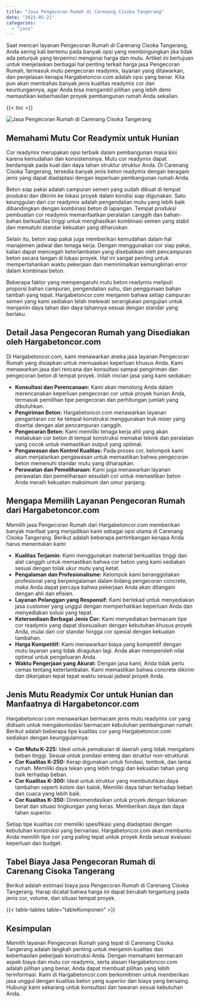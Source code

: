 ```yaml
---
title: "Jasa Pengecoran Rumah di Carenang Cisoka Tangerang"
date: "2023-05-21"
categories: 
  - "jasa"
---
```



Saat mencari layanan Pengecoran Rumah di Carenang Cisoka Tangerang, Anda sering kali bertemu pada banyak opsi yang membingungkan jika tidak ada petunjuk yang terperinci mengenai harga dan mutu. Artikel ini bertujuan untuk menjelaskan berbagai hal penting terkait harga jasa Pengecoran Rumah, termasuk mutu pengecoran readymix, layanan yang ditawarkan, dan penjelasan kenapa Hargabetoncor.com adalah opsi yang benar. Kita pun akan membahas banyak jenis kualitas readymix cor dan keuntungannya, agar Anda bisa mengambil pilihan yang lebih demi memastikan keberhasilan proyek pembangunan rumah Anda sekalian.

{{< toc >}}

![Jasa Pengecoran Rumah di Carenang Cisoka Tangerang](https://hargareadymixid.github.io/hbc/readymix-hbc%20(11).png)

## Memahami Mutu Cor Readymix untuk Hunian

Cor readymix merupakan opsi terbaik dalam pembangunan masa kini karena kemudahan dan konsistensinya. Mutu cor readymix dapat berdampak pada kuat dan daya tahan struktur struktur Anda. Di Carenang Cisoka Tangerang, tersedia banyak jenis beton readymix dengan beragam jenis yang dapat diadaptasi dengan keperluan pembangunan rumah Anda.

Beton siap pakai adalah campuran semen yang sudah dibuat di tempat produksi dan dikirim ke lokasi proyek dalam kondisi siap digunakan. Satu keunggulan dari cor readymix adalah pengendalian mutu yang lebih baik dibandingkan dengan kombinasi beton di lapangan. Tempat produksi pembuatan cor readymix memanfaatkan peralatan canggih dan bahan-bahan berkualitas tinggi untuk menghasilkan kombinasi semen yang stabil dan mematuhi standar kekuatan yang diharuskan.

Selain itu, beton siap pakai juga memberikan kemudahan dalam hal manajemen jadwal dan tenaga kerja. Dengan menggunakan cor siap pakai, kalian dapat mencegah keterlambatan yang disebabkan oleh pencampuran beton secara tangan di lokasi proyek. Hal ini sangat penting untuk mempertahankan waktu pekerjaan dan meminimalkan kemungkinan error dalam kombinasi beton.

Beberapa faktor yang mempengaruhi mutu beton readymix meliputi proporsi bahan campuran, pengendalian suhu, dan penggunaan bahan tambah yang tepat. Hargabetoncor.com menjamin bahwa setiap campuran semen yang kami sediakan telah melewati serangkaian pengujian untuk menjamin daya tahan dan daya tahannya sesuai dengan standar yang berlaku.

## Detail Jasa Pengecoran Rumah yang Disediakan oleh Hargabetoncor.com

Di Hargabetoncor.com, kami menawarkan aneka jasa layanan Pengecoran Rumah yang disiapkan untuk memuaskan keperluan khusus Anda. Kami menawarkan jasa dari rencana dan konsultasi sampai pengiriman dan pengecoran beton di tempat proyek. Inilah rincian jasa yang kami sediakan:

- **Konsultasi dan Perencanaan:** Kami akan menolong Anda dalam merencanakan keperluan pengecoran cor untuk proyek hunian Anda, termasuk pemilihan tipe pengecoran dan perhitungan jumlah yang dibutuhkan.
- **Pengiriman Beton:** Hargabetoncor.com menawarkan layanan pengantaran cor ke tempat konstruksi menggunakan truk mixer yang disertai dengan alat pencampuran canggih.
- **Pengecoran Beton:** Kami memiliki tenaga kerja ahli yang akan melakukan cor beton di tempat konstruksi memakai teknik dan peralatan yang cocok untuk memastikan output yang optimal.
- **Pengawasan dan Kontrol Kualitas:** Pada proses cor, kelompok kami akan menjalankan pengawasan untuk memastikan bahwa pengecoran beton memenuhi standar mutu yang diharapkan.
- **Perawatan dan Pemeliharaan:** Kami juga menawarkan layanan perawatan dan pemeliharaan sesudah cor untuk memastikan beton Anda meraih kekuatan maksimum dan umur panjang.

## Mengapa Memilih Layanan Pengecoran Rumah dari Hargabetoncor.com

Memilih jasa Pengecoran Rumah dari Hargabetoncor.com memberikan banyak manfaat yang menjadikan kami sebagai opsi utama di Carenang Cisoka Tangerang. Berikut adalah beberapa pertimbangan kenapa Anda harus menentukan kami:

- **Kualitas Terjamin:** Kami menggunakan material berkualitas tinggi dan alat canggih untuk memastikan bahwa cor beton yang kami sediakan sesuai dengan tolak ukur mutu yang ketat.
- **Pengalaman dan Profesionalisme:** Kelompok kami beranggotakan profesional yang berpengalaman dalam bidang pengecoran concrete, maka Anda dapat percaya bahwa pekerjaan Anda akan ditangani dengan ahli dan efisien.
- **Layanan Pelanggan yang Responsif:** Kami bertekad untuk menyediakan jasa customer yang unggul dengan memperhatikan keperluan Anda dan menyediakan solusi yang tepat.
- **Ketersediaan Berbagai Jenis Cor:** Kami menyediakan bermacam tipe cor readymix yang dapat disesuaikan dengan kebutuhan khusus proyek Anda, mulai dari cor standar hingga cor spesial dengan kekuatan tambahan.
- **Harga Kompetitif:** Kami menawarkan biaya yang kompetitif dengan mutu layanan yang tidak diragukan lagi. Anda akan memperoleh nilai optimal untuk pengeluaran Anda.
- **Waktu Pengerjaan yang Akurat:** Dengan jasa kami, Anda tidak perlu cemas tentang keterlambatan. Kami memastikan bahwa concrete dikirim dan dikerjakan tepat tepat waktu sesuai jadwal proyek Anda.

## Jenis Mutu Readymix Cor untuk Hunian dan Manfaatnya di Hargabetoncor.com

Hargabetoncor.com menawarkan bermacam jenis mutu readymix cor yang didisain untuk mengakomodasi bermacam kebutuhan pembangunan rumah. Berikut adalah beberapa tipe kualitas cor yang Hargabetoncor.com sediakan dengan keunggulannya:

- **Cor Mutu K-225:** Ideal untuk pemakaian di daerah yang tidak mengalami beban tinggi. Sesuai untuk pondasi enteng dan struktur non-struktural.
- **Cor Kualitas K-250:** Kerap digunakan untuk fondasi, tembok, dan lantai rumah. Memiliki daya tekan yang lebih tinggi dan kekuatan tahan yang baik terhadap beban.
- **Cor Kualitas K-300:** Ideal untuk struktur yang membutuhkan daya tambahan seperti kolom dan balok. Memiliki daya tahan terhadap beban dan cuaca yang lebih baik.
- **Cor Kualitas K-350:** Direkomendasikan untuk proyek dengan tekanan berat dan situasi lingkungan yang keras. Memberikan daya dan daya tahan superior.

Setiap tipe kualitas cor memiliki spesifikasi yang diadaptasi dengan kebutuhan konstruksi yang bervariasi. Hargabetoncor.com akan membantu Anda memilih tipe cor yang paling tepat untuk proyek Anda sesuai evaluasi keperluan dan budget.

## Tabel Biaya Jasa Pengecoran Rumah di Carenang Cisoka Tangerang

Berikut adalah estimasi biaya jasa Pengecoran Rumah di Carenang Cisoka Tangerang. Harap dicatat bahwa harga ini dapat berubah tergantung pada jenis cor, volume, dan situasi tempat proyek.

{{< table-tables table="tableKomponen" >}}

## Kesimpulan

Memilih layanan Pengecoran Rumah yang tepat di Carenang Cisoka Tangerang adalah langkah penting untuk menjamin kualitas dan keberhasilan pekerjaan konstruksi Anda. Dengan memahami bermacam aspek biaya dan mutu cor readymix, serta alasan Hargabetoncor.com adalah pilihan yang benar, Anda dapat membuat pilihan yang lebih terinformasi. Kami di Hargabetoncor.com berkomitmen untuk memberikan jasa unggul dengan kualitas beton yang superior dan biaya yang bersaing. Hubungi kami sekarang untuk konsultasi dan tawaran sesuai kebutuhan Anda.
